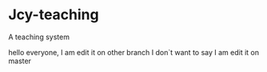 # Jcy-teaching
A teaching system

hello everyone,
I am edit it on other branch
I don`t want to say
I am edit it on master
